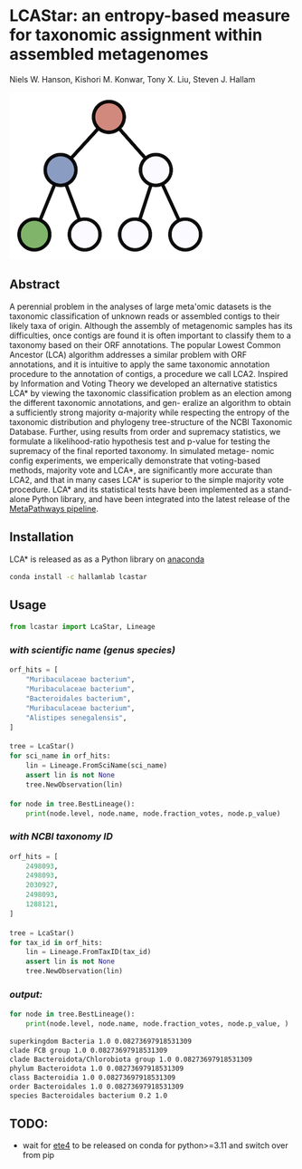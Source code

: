 LCAStar: an entropy-based measure for taxonomic assignment within assembled metagenomes
=======

Niels W. Hanson, Kishori M. Konwar, Tony X. Liu, Steven J. Hallam

![lca_star_logo.png](legacy/lca_star_logo.png)

## Abstract

A perennial problem in the analyses of large meta'omic datasets is the taxonomic classification of unknown reads or assembled contigs to their likely taxa of origin. Although the assembly of metagenomic samples has its difficulties, once contigs are found it is often important to classify them to a taxonomy based on their ORF annotations. The popular Lowest Common Ancestor (LCA) algorithm addresses a similar problem with ORF annotations, and it is intuitive to apply the same taxonomic annotation procedure to the annotation of contigs, a procedure we call LCA2. Inspired by Information and Voting Theory we developed an alternative statistics LCA\* by viewing the taxonomic classification problem as an election among the different taxonomic annotations, and gen- eralize an algorithm to obtain a sufficiently strong majority α-majority while respecting the entropy of the taxonomic distribution and phylogeny tree-structure of the NCBI Taxonomic Database. Further, using results from order and supremacy statistics, we formulate a likelihood-ratio hypothesis test and p-value for testing the supremacy of the final reported taxonomy. In simulated metage- nomic config experiments, we emperically demonstrate that voting-based methods, majority vote and LCA\*, are significantly more accurate than LCA2, and that in many cases LCA\* is superior to the simple majority vote procedure. LCA\* and its statistical tests have been implemented as a stand-alone Python library, and have been integrated into the latest release of the [MetaPathways pipeline](https://github.com/hallamlab/metapathways2).

## Installation

LCA\* is released as as a Python library on [anaconda](https://www.anaconda.com/download)

```bash
conda install -c hallamlab lcastar
```

## Usage

```python
from lcastar import LcaStar, Lineage
```

### *with scientific name (genus species)*
```python
orf_hits = [
    "Muribaculaceae bacterium",
    "Muribaculaceae bacterium",
    "Bacteroidales bacterium",
    "Muribaculaceae bacterium",
    "Alistipes senegalensis",
]

tree = LcaStar()
for sci_name in orf_hits:
    lin = Lineage.FromSciName(sci_name)
    assert lin is not None
    tree.NewObservation(lin)

for node in tree.BestLineage():
    print(node.level, node.name, node.fraction_votes, node.p_value)
```

### *with NCBI taxonomy ID*
```python
orf_hits = [
    2498093,
    2498093,
    2030927,
    2498093,
    1288121,
]

tree = LcaStar()
for tax_id in orf_hits:
    lin = Lineage.FromTaxID(tax_id)
    assert lin is not None
    tree.NewObservation(lin)
```

### *output:*
```python
for node in tree.BestLineage():
    print(node.level, node.name, node.fraction_votes, node.p_value, )
```
```
superkingdom Bacteria 1.0 0.08273697918531309
clade FCB group 1.0 0.08273697918531309
clade Bacteroidota/Chlorobiota group 1.0 0.08273697918531309
phylum Bacteroidota 1.0 0.08273697918531309
class Bacteroidia 1.0 0.08273697918531309
order Bacteroidales 1.0 0.08273697918531309
species Bacteroidales bacterium 0.2 1.0
```

## TODO:
* wait for [ete4](https://github.com/etetoolkit/ete) to be released on conda for python>=3.11 and switch over from pip
